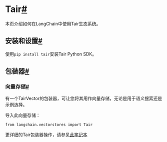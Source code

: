 

Tair[#](#tair "跳转到标题")
======================

本页介绍如何在LangChain中使用Tair生态系统。

安装和设置[#](#installation-and-setup "跳转到标题")
-----------------------------------------

使用`pip install tair`安装Tair Python SDK。

包装器[#](#wrappers "跳转到标题")
-------------------------

### 向量存储[#](#vectorstore "跳转到标题")

有一个TairVector的包装器，可让您将其用作向量存储，无论是用于语义搜索还是示例选择。

导入此向量存储：

```
from langchain.vectorstores import Tair

```

更详细的Tair包装器操作，请参见[此笔记本](../modules/indexes/vectorstores/examples/tair)

